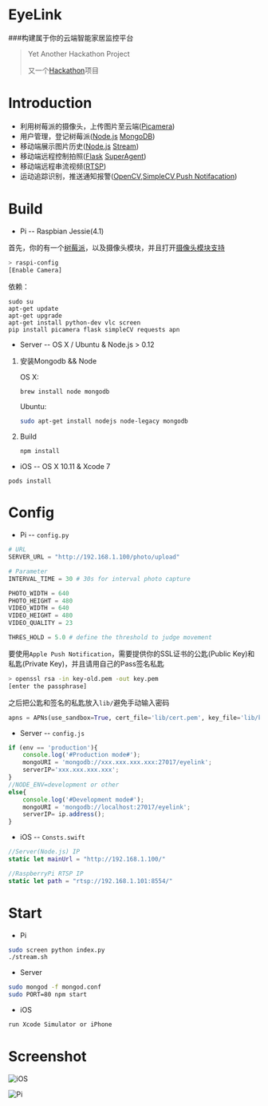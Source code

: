 # EyeLink

###构建属于你的云端智能家居监控平台

> Yet Another Hackathon Project
> 
> 又一个[Hackathon](https://en.wikipedia.org/wiki/Hackathon)项目

# Introduction

+ 利用树莓派的摄像头，上传图片至云端([Picamera](https://picamera.readthedocs.org/en/release-1.10/))
+ 用户管理，登记树莓派([Node.js](https://nodejs.org/en/) [MongoDB](https://www.mongodb.org/))
+ 移动端展示图片历史([Node.js](https://nodejs.org/en/) [Stream](https://nodejs.org/api/stream.html))
+ 移动端远程控制拍照([Flask](http://flask.pocoo.org/) [SuperAgent](https://visionmedia.github.io/superagent/))
+ 移动端远程串流视频([RTSP](https://en.wikipedia.org/wiki/Real_Time_Streaming_Protocol))
+ 运动追踪识别，推送通知报警([OpenCV](http://opencv.org/),[SimpleCV](http://simplecv.org/),[Push Notifacation](https://developer.apple.com/notifications/))

# Build

+ Pi -- Raspbian Jessie(4.1)

首先，你的有一个[树莓派](https://www.raspberrypi.org)，以及摄像头模块，并且打开[摄像头模块支持](https://www.raspberrypi.org/help/camera-module-setup/)

```bash
> raspi-config
[Enable Camera]
```

依赖：

```
sudo su
apt-get update
apt-get upgrade
apt-get install python-dev vlc screen
pip install picamera flask simpleCV requests apn

```


+ Server -- OS X / Ubuntu & Node.js > 0.12

1. 安装Mongodb && Node
	
	OS X:
	
	```bash
	brew install node mongodb 
	```
	
	Ubuntu:
	
	```bash
	sudo apt-get install nodejs node-legacy mongodb
	```
2. Build

	```bash
	npm install
	```

+ iOS -- OS X 10.11 & Xcode 7

```
pods install
```

# Config

+ Pi -- `config.py`

```python
# URL
SERVER_URL = "http://192.168.1.100/photo/upload"

# Parameter
INTERVAL_TIME = 30 # 30s for interval photo capture

PHOTO_WIDTH = 640
PHOTO_HEIGHT = 480
VIDEO_WIDTH = 640
VIDEO_HEIGHT = 480
VIDEO_QUALITY = 23

THRES_HOLD = 5.0 # define the threshold to judge movement
```
要使用`Apple Push Notification`，需要提供你的SSL证书的公匙(Public Key)和私匙(Private Key)，并且请用自己的Pass签名私匙

```bash
> openssl rsa -in key-old.pem -out key.pem
[enter the passphrase]
```

之后把公匙和签名的私匙放入`lib/`避免手动输入密码

```python
apns = APNs(use_sandbox=True, cert_file='lib/cert.pem', key_file='lib/key.pem')
```

+ Server -- `config.js`

```js
if (env == 'production'){
	console.log('#Production mode#');
	mongoURI = 'mongodb://xxx.xxx.xxx.xxx:27017/eyelink';
	serverIP='xxx.xxx.xxx.xxx';
}
//NODE_ENV=development or other
else{
	console.log('#Development mode#');
	mongoURI = 'mongodb://localhost:27017/eyelink';
	serverIP= ip.address();
}
```

+ iOS -- `Consts.swift`

```swift
//Server(Node.js) IP
static let mainUrl = "http://192.168.1.100/"

//RaspberryPi RTSP IP
static let path = "rtsp://192.168.1.101:8554/"
```


# Start

+ Pi

```bash
sudo screen python index.py
./stream.sh
```

+ Server

```bash
sudo mongod -f mongod.conf
sudo PORT=80 npm start
```

+ iOS

```bash
run Xcode Simulator or iPhone
```


# Screenshot

![iOS](http://img.hb.aicdn.com/01bc4754394a32a808c159933497a0ab283e2fa5193ee-PpDBuP)

![Pi](http://img.hb.aicdn.com/64c4c9a5d147f4aae8e9ae427904feeb8bb9f7b41a0eb6-wNDM90_fw658)


